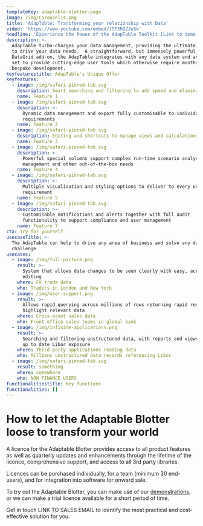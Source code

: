 ```yaml
---
templateKey: adaptable-blotter-page
image: /img/Carousel14.png
title: 'AdapTable: Transforming your relationship with Data'
video: 'https://www.youtube.com/embed/l5F3ROZJu5k'
headline: 'Experience the Power of the AdapTable Toolkit [Link to demo site]'
description: >-
  AdapTable turbo-charges your data management, providing the ultimate toolkit
  to drive your data needs.  A straightforward, but immensely powerful, HTML5
  DataGrid add-on, the AdapTable integrates with any data system and any data
  set to provide cutting-edge user tools which otherwise require months of
  bespoke development.
keyfeaturestitle: AdapTable's Unique Offer
keyfeatures:
  - image: /img/safari-pinned-tab.svg
    description: Smart searching and filtering to add speed and eliminate errors
    name: Feature 1
  - image: /img/safari-pinned-tab.svg
    description: >-
      Dynamic data management and export fully customisable to individual
      requirements
    name: Feature 2
  - image: /img/safari-pinned-tab.svg
    description: Editing and shortcuts to manage views and calculations effectively
    name: Feature 3
  - image: /img/safari-pinned-tab.svg
    description: >-
      Powerful special columns support complex run-time scenario analysis, user
      management and other out-of-the-box needs
    name: Feature 4
  - image: /img/safari-pinned-tab.svg
    description: >-
      Multiple visualisation and styling options to deliver to every user
      requirement
    name: Feature 5
  - image: /img/safari-pinned-tab.svg
    description: >-
      Customisable notifications and alerts together with full audit
      functionality to support compliance and user management
    name: Feature 7
cta: Try for yourself
usecaseTitle: >-
  The AdapTable can help to drive any area of business and solve any data-driven
  challenge
usecases:
  - image: /img/full-picture.png
    result: >-
      System that allows data changes to be seen clearly with easy, accurate
      editing
    where: FX trade data
    who: Traders in London and New York
  - image: /img/user-support.png
    result: >-
      Allows rapid querying across millions of rows returning rapid results to
      highlight relevant data
    where: Cross-asset sales data
    who: Front office sales teams in global bank
  - image: /img/infinite-applications.png
    result: >-
      Searching and filtering unstructured data, with reports and views to show
      up to date Libor exposure
    where: Third party applications reading data
    who: Millions unstructured data records referencing Libor
  - image: /img/safari-pinned-tab.svg
    result: something
    where: somewhere
    who: NON FINANCE USERS
functionalitiestitle: Key functions
functionalities: []
---
```

# How to let the Adaptable Blotter loose to transform your world

A licence for the Adaptable Blotter provides access to all product features as well as quarterly updates and enhancements through the lifetime of the licence, comprehensive support, and access to all 3rd party libraries.

Licences can be purchased individually, for a team (minimum 30 end-users), and for integration into software for onward sale.

To try out the Adaptable Blotter, you can make use of our [demonstrations](https://demo.adaptableblotter.com/), or we can make a trial licence available for a short period of time.

Get in touch LINK TO SALES EMAIL to identify the most practical and cost-effective solution for you.

###
